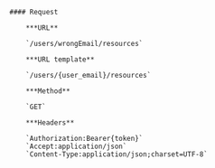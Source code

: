     #### Request

        ***URL**

        `/users/wrongEmail/resources`

        ***URL template**

        `/users/{user_email}/resources`

        ***Method**

        `GET`

        ***Headers**

        `Authorization:Bearer{token}`
        `Accept:application/json`
        `Content-Type:application/json;charset=UTF-8`
